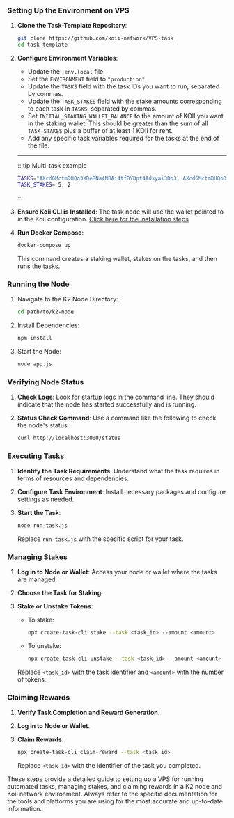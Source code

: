 
### Setting Up the Environment on VPS

1. **Clone the Task-Template Repository**:
   ```bash
   git clone https://github.com/koii-network/VPS-task
   cd task-template
   ```

2. **Configure Environment Variables**:
   - Update the `.env.local` file.
   - Set the `ENVIRONMENT` field to `"production"`.
   - Update the `TASKS` field with the task IDs you want to run, separated by commas.
   - Update the `TASK_STAKES` field with the stake amounts corresponding to each task in `TASKS`, separated by commas.
   - Set `INITIAL_STAKING_WALLET_BALANCE` to the amount of KOII you want in the staking wallet. This should be greater than the sum of all `TASK_STAKES` plus a buffer of at least 1 KOII for rent.
   - Add any specific task variables required for the tasks at the end of the file.

   ---

   :::tip Multi-task example
      ```bash
   TASKS="AXcd6MctmDUQo3XDeBNa4NBAi4tfBYDpt4Adxyai3Do3, AXcd6MctmDUQo3XDeBNa4NBAi4tfBYDpt4Adxyai3Do3"
   TASK_STAKES= 5, 2
   ```

   :::

3. **Ensure Koii CLI is Installed**:
   The task node will use the wallet pointed to in the Koii configuration.  [Click here for the installation steps](https://docs.koii.network/develop/command-line-tool/koii-cli/install-cli)

4. **Run Docker Compose**:
   ```bash
   docker-compose up
   ```
   This command creates a staking wallet, stakes on the tasks, and then runs the tasks.

### Running the Node

1. Navigate to the K2 Node Directory:
   ```bash
   cd path/to/k2-node
   ```

2. Install Dependencies:
   ```bash
   npm install
   ```

3. Start the Node:
   ```bash
   node app.js
   ```

### Verifying Node Status

1. **Check Logs**: Look for startup logs in the command line. They should indicate that the node has started successfully and is running.

2. **Status Check Command**:
   Use a command like the following to check the node's status:
   ```bash
   curl http://localhost:3000/status
   ```

### Executing Tasks

1. **Identify the Task Requirements**: Understand what the task requires in terms of resources and dependencies.

2. **Configure Task Environment**: Install necessary packages and configure settings as needed.

3. **Start the Task**:
   ```bash
   node run-task.js
   ```

   Replace `run-task.js` with the specific script for your task.

### Managing Stakes

1. **Log in to Node or Wallet**: Access your node or wallet where the tasks are managed.

2. **Choose the Task for Staking**.

3. **Stake or Unstake Tokens**:
   - To stake:
     ```bash
     npx create-task-cli stake --task <task_id> --amount <amount>
     ```
   - To unstake:
     ```bash
     npx create-task-cli unstake --task <task_id> --amount <amount>
     ```

   Replace `<task_id>` with the task identifier and `<amount>` with the number of tokens.

### Claiming Rewards

1. **Verify Task Completion and Reward Generation**.

2. **Log in to Node or Wallet**.

3. **Claim Rewards**:
   ```bash
   npx create-task-cli claim-reward --task <task_id>
   ```

   Replace `<task_id>` with the identifier of the task you completed.

These steps provide a detailed guide to setting up a VPS for running automated tasks, managing stakes, and claiming rewards in a K2 node and Koii network environment. Always refer to the specific documentation for the tools and platforms you are using for the most accurate and up-to-date information.